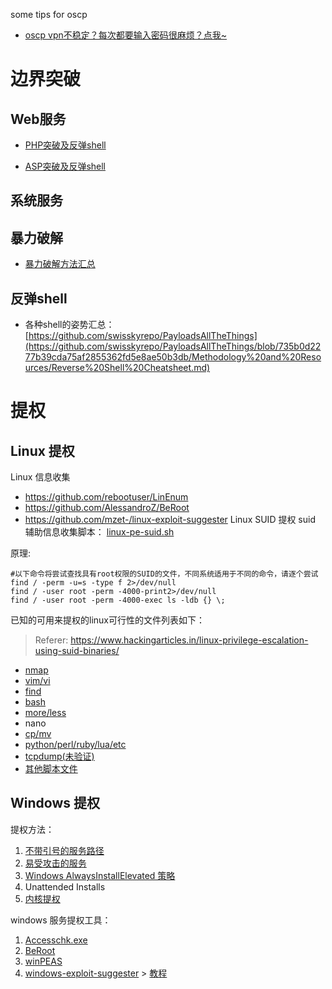 some tips for oscp
- [oscp vpn不稳定？每次都要输入密码很麻烦？点我~](https://github.com/Jewel591/OSCP-Tips/blob/master/others/%E5%85%B3%E4%BA%8Eopenvpn.md)

# 边界突破
## Web服务
- [PHP突破及反弹shell](https://github.com/Jewel591/OSCP/blob/master/PHP-reverse-shell/README.md)

- [ASP突破及反弹shell](https://github.com/Jewel591/OSCP/blob/master/ASP-reverse-shell/README.md)

## 系统服务
## 暴力破解
- [暴力破解方法汇总](https://github.com/Jewel591/OSCP-Tips/blob/master/Brute-Force.md)

## 反弹shell
- 各种shell的姿势汇总：[https://github.com/swisskyrepo/PayloadsAllTheThings](https://github.com/swisskyrepo/PayloadsAllTheThings/blob/735b0d2277b39cda75af2855362fd5e8ae50b3db/Methodology%20and%20Resources/Reverse%20Shell%20Cheatsheet.md)

# 提权
## Linux 提权
Linux 信息收集
- https://github.com/rebootuser/LinEnum
- https://github.com/AlessandroZ/BeRoot
- https://github.com/mzet-/linux-exploit-suggester
Linux SUID 提权
suid 辅助信息收集脚本：
[linux-pe-suid.sh](https://github.com/Jewel591/OSCP/blob/master/Linux-SUID-PE/linux-pe-suid.sh)

原理:
```
#以下命令将尝试查找具有root权限的SUID的文件，不同系统适用于不同的命令，请逐个尝试
find / -perm -u=s -type f 2>/dev/null
find / -user root -perm -4000-print2>/dev/null
find / -user root -perm -4000-exec ls -ldb {} \;
```
已知的可用来提权的linux可行性的文件列表如下：

> Referer: https://www.hackingarticles.in/linux-privilege-escalation-using-suid-binaries/

- [nmap](https://github.com/Jewel591/OSCP/blob/master/Linux-SUID-PE/nmap.md)
- [vim/vi](https://github.com/Jewel591/OSCP/blob/master/Linux-SUID-PE/vim.md)
- [find](https://github.com/Jewel591/OSCP/blob/master/Linux-SUID-PE/find.md)
- [bash](https://github.com/Jewel591/OSCP/blob/master/Linux-SUID-PE/bash.md)
- [more/less](https://github.com/Jewel591/OSCP/blob/master/Linux-SUID-PE/less-more.md)
- nano
- [cp/mv](https://github.com/Jewel591/OSCP/blob/master/Linux-SUID-PE/cp-move.md)
- [python/perl/ruby/lua/etc](https://github.com/Jewel591/OSCP/blob/master/Linux-SUID-PE/python-perl-ruby-lua-etc.md)
- [tcpdump(未验证)](https://github.com/Jewel591/OSCP/blob/master/Linux-SUID-PE/tcpdump.md)
- [其他脚本文件](https://github.com/Jewel591/OSCP/blob/master/Linux-SUID-PE/other-script-file.md)

## Windows 提权
提权方法：
1. [不带引号的服务路径](https://github.com/Jewel591/OSCP/blob/master/PostExploit/WindowsPE/PathwithoutQuotation.md)
2. [易受攻击的服务](https://github.com/Jewel591/OSCP/blob/master/PostExploit/WindowsPE/Accesschk.md)
3. [Windows AlwaysInstallElevated 策略](https://github.com/Jewel591/OSCP/blob/master/PostExploit/WindowsPE/AlwaysInstallElevated.md)
4. Unattended Installs
5. [内核提权](https://github.com/Jewel591/OSCP/blob/master/PostExploit/WindowsPE/Kernel_Exploit.md)

windows 服务提权工具：
1. [Accesschk.exe](https://github.com/Jewel591/OSCP/blob/master/PostExploit/WindowsPE/Accesschk.md)
2. [BeRoot](https://github.com/AlessandroZ/BeRoot/tree/master/Windows)
3. [winPEAS](https://github.com/carlospolop/privilege-escalation-awesome-scripts-suite/tree/master/winPEAS/winPEASexe/winPEAS/bin/Obfuscated%20Releases)
4. [windows-exploit-suggester](https://github.com/AonCyberLabs/Windows-Exploit-Suggester) > [教程](https://www.notion.so/Windows-60898e79f361472ea1939775d4536eb3)
